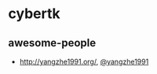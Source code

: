 # cybertk


## awesome-people

- http://yangzhe1991.org/, [@yangzhe1991](https://github.com/yangzhe1991)
